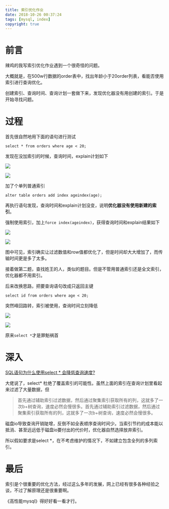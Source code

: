 ```yaml
---
title: 索引优化作业
date: 2018-10-26 00:37:24
tags: [mysql, index]
copyright: true
---
```


# 前言

辣鸡的我写索引优化作业遇到一个很奇怪的问题。

大概就是，在500w行数据的order表中，找出年龄小于20order列表，看能否使用索引进行查询优化。

创建索引、查询时间、查询计划一套做下来，发现优化器没有用创建的索引。于是开始寻找问题。

# 过程

首先很自然地用下面的语句进行测试

```mysql
select * from orders where age < 20; 
```

发现在没加索引的时候，查询时间，explain计划如下

![](/home/songzi/文档/数据库开发技术/aa/test/无索引_time.PNG)

![](/home/songzi/文档/数据库开发技术/aa/test/无索引_explain.PNG)

加了个单列普通索引

```mysql
alter table orders add index ageindex(age);
```

再执行语句发现，查询时间和explain计划没变，说明**优化器没有使用新建的索引**。

强制使用索引，加上`force index(ageindex)`，获得查询时间和explain结果如下

![](/home/songzi/文档/数据库开发技术/aa/test/单列索引_force_time.PNG)

![](/home/songzi/文档/数据库开发技术/aa/test/单列索引_force_explain.PNG)

图中可见，索引确实让过滤数值和row值都优化了，但是时间却大大增加了，而传输时间更是多了太多。

接着做第二题，查找姓王的人，类似的题目。但是不管用普通索引还是全文索引，优化器都不用索引。

后来改换思路，把要查询语句改成只返回主键

```mysql
select id from orders where age < 20;
```

突然峰回路转，索引被使用，查询时间立刻降低

![](/home/songzi/文档/数据库开发技术/aa/1_after.PNG)

![](/home/songzi/文档/数据库开发技术/aa/1_index_after.PNG)



原来`select *`才是罪魁祸首



# 深入

[SQL语句为什么使用select * 会降低查询速度?](https://www.zhihu.com/topic/19617529)

大佬说了，select* 杜绝了覆盖索引的可能性。虽然上面的索引在查询计划里看起来过滤了大量数据，但

>首先通过辅助索引过滤数据，然后通过聚集索引获取所有的列，这就多了一次b+树查询，速度必然会慢很多。首先通过辅助索引过滤数据，然后通过聚集索引获取所有的列，这就多了一次b+树查询，速度必然会慢很多。

磁盘io导致查询开销陡增，反倒不如全表顺序查询时间少。当索引节约的成本能以抵消、甚至远远低于磁盘io要付出的代价时，优化器自然选择放弃索引。

所以假如要求是select *，在不考虑维护的情况下，不如建立包含全列的多列索引。



# 最后

索引是个很重要的优化方法，经过这么多年的发展，网上已经有很多各种经验之谈，不过了解原理还是很重要啊。

《高性能mysql》得好好看一看才行。

